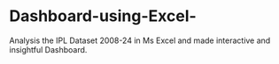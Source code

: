 # Dashboard-using-Excel-
Analysis the IPL Dataset 2008-24 in Ms Excel and made interactive and insightful Dashboard. 
